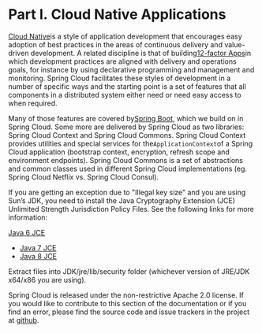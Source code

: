 # Part I. Cloud Native Applications

[Cloud Native](https://pivotal.io/platform-as-a-service/migrating-to-cloud-native-application-architectures-ebook)is a style of application development that encourages easy adoption of best practices in the areas of continuous delivery and value-driven development. A related discipline is that of building[12-factor Apps](http://12factor.net/)in which development practices are aligned with delivery and operations goals, for instance by using declarative programming and management and monitoring. Spring Cloud facilitates these styles of development in a number of specific ways and the starting point is a set of features that all components in a distributed system either need or need easy access to when required.

Many of those features are covered by[Spring Boot](https://projects.spring.io/spring-boot), which we build on in Spring Cloud. Some more are delivered by Spring Cloud as two libraries: Spring Cloud Context and Spring Cloud Commons. Spring Cloud Context provides utilities and special services for the`ApplicationContext`of a Spring Cloud application \(bootstrap context, encryption, refresh scope and environment endpoints\). Spring Cloud Commons is a set of abstractions and common classes used in different Spring Cloud implementations \(eg. Spring Cloud Netflix vs. Spring Cloud Consul\).

If you are getting an exception due to "Illegal key size" and you are using Sun’s JDK, you need to install the Java Cryptography Extension \(JCE\) Unlimited Strength Jurisdiction Policy Files. See the following links for more information:

[Java 6 JCE](http://www.oracle.com/technetwork/java/javase/downloads/jce-6-download-429243.html)

* [Java 7 JCE](http://www.oracle.com/technetwork/java/javase/downloads/jce-7-download-432124.html)
* [Java 8 JCE](http://www.oracle.com/technetwork/java/javase/downloads/jce8-download-2133166.html)

Extract files into JDK/jre/lib/security folder \(whichever version of JRE/JDK x64/x86 you are using\).

Spring Cloud is released under the non-restrictive Apache 2.0 license. If you would like to contribute to this section of the documentation or if you find an error, please find the source code and issue trackers in the project at [github](https://github.com/spring-cloud/spring-cloud-commons/tree/master/docs/src/main/asciidoc).

